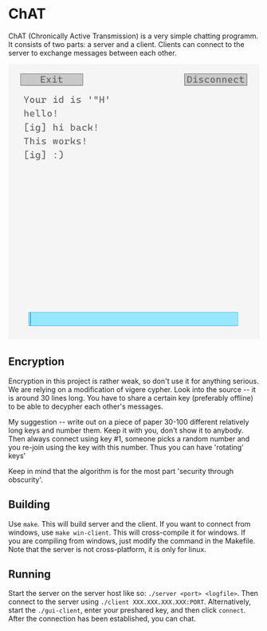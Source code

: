 ChAT
=====
ChAT (Chronically Active Transmission) is a very simple
chatting programm. It consists of two parts: a server
and a client. Clients can connect to the server to
exchange messages between each other.

![](./example-image.png)

## Encryption
Encryption in this project is rather weak, so don't
use it for anything serious. We are relying on a
modification of vigere cypher. Look into the
source -- it is around 30 lines long. You have
to share a certain key (preferably offline)
to be able to decypher each other's messages.

My suggestion -- write out on a piece of paper
30-100 different relatively long keys and number
them. Keep it with you, don't show it to anybody.
Then always connect using key #1, someone picks
a random number and you re-join using the key
with this number. Thus you can have 'rotating'
keys'

Keep in mind that the algorithm is for the most
part 'security through obscurity'.

## Building
Use `make`. This will build server and the client.
If you want to connect from windows, use
`make win-client`. This will cross-compile it
for windows. If you are compiling from windows,
just modify the command in the Makefile. Note that
the server is not cross-platform, it is only
for linux.

## Running
Start the server on the server host like so:
`./server <port> <logfile>`. Then connect
to the server using `./client XXX.XXX.XXX.XXX:PORT`.
Alternatively, start the `./gui-client`, enter
your preshared key, and then click `connect`.
After the connection has been established,
you can chat.